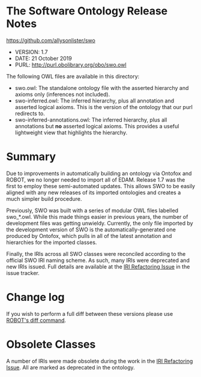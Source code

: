 # The Software Ontology Release Notes

https://github.com/allysonlister/swo

* VERSION: 1.7
* DATE: 21 October 2019
* PURL: http://purl.obolibrary.org/obo/swo.owl

The following OWL files are available in this directory:

* swo.owl: The standalone ontology file with the asserted hierarchy and axioms only (inferences not included).
* swo-inferred.owl: The inferred hierarchy, plus all annotation and asserted logical axioms. This is the version of the ontology that our purl redirects to.
* swo-inferred-annotations.owl: The inferred hierarchy, plus all annotations but **no** asserted logical axioms. This provides a useful lightweight view that highlights the hierarchy.

# Summary

Due to improvements in automatically building an ontology via Ontofox and ROBOT, we no longer needed to import all of EDAM. Release 1.7 was the first to employ these semi-automated updates. This allows SWO to be easily aligned with any new releases of its imported ontologies and creates a much simpler build procedure.

Previously, SWO was built with a series of modular OWL files labelled swo_*.owl. While this made things easier in previous years, the number of development files was getting unwieldy. Currently, the only file imported by the development version of SWO is the automatically-generated one produced by Ontofox, which pulls in all of the latest annotation and hierarchies for the imported classes.

Finally, the IRIs across all SWO classes were reconciled according to the official SWO IRI naming scheme. As such, many IRIs were deprecated and new IRIs issued. Full details are available at the [IRI Refactoring Issue](https://github.com/allysonlister/swo/issues/10) in the issue tracker.


# Change log

If you wish to perform a full diff between these versions please use [ROBOT's diff command](http://robot.obolibrary.org/diff).


# Obsolete Classes

A number of IRIs were made obsolete during the work in the [IRI Refactoring Issue](https://github.com/allysonlister/swo/issues/10). All are marked as deprecated in the ontology.
